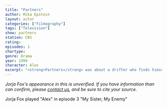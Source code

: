 ```yaml
---
title: "Partners"
author: Mika Epstein
layout: actor
categories: ["Filmography"]
tags: ["Television"]
show: partners
station: CBS
rating: 
episodes: 1
chartype: 
genre: Drama
year: 1999
character: Alex
excerpt: "<strong>Partners</strong> was about a drifter who finds himself caught in the middle of an international crime caper after stealing a briefcase."
---
```


_Jorja Fox's appearance in this is unverified. If you have information than can confirm, please [contact us](https://jorjafox.net/contact/), and be sure to cite your source._

Jorja Fox played "Alex" in episode 3 "My Sister, My Enemy"